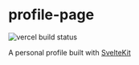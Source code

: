 # profile-page

![vercel build status](https://img.shields.io/github/deployments/mitchsaylor/profile-page/Production?label=vercel&logo=vercel&logoColor=white)

A personal profile built with [SvelteKit](https://kit.svelte.dev/)
